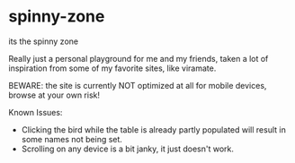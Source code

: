 # spinny-zone
its the spinny zone

Really just a personal playground for me and my friends, taken a lot of inspiration from some of my favorite sites, like viramate.

BEWARE: the site is currently NOT optimized at all for mobile devices, browse at your own risk!

Known Issues:
- Clicking the bird while the table is already partly populated will result in some names not being set.
- Scrolling on any device is a bit janky, it just doesn't work. 
